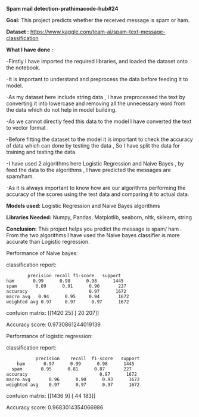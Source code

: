 **Spam mail detection-prathimacode-hub#24**

**Goal:** This project predicts whether the received message is spam or ham.

**Dataset :** https://www.kaggle.com/team-ai/spam-text-message-classification

**What I have done :**

-Firstly I have imported the required libraries, and loaded the dataset onto the notebook.

-It is important to understand and preprocess the data before feeding it to model.

-As my dataset here include string data , I have preprocessed the text by converting it into lowercase and removing all the unnecessary word from the data which do not help in model building.

-As we cannot directly feed this data to the model I have converted the text to vector format .

-Before fitting the dataset to the model it is important to check the accuracy of data which can done by testing the data , So I have split the data for training and testing the data.

-I have used 2 algorithms here Logistic Regression and Naive Bayes , by feed the data to the algorithms , I have predicted the messages are spam/ham.

-As it is always important to know how are our algorithms performing the accuracy of the scores using the test data and comparing it to actual data.

**Models used:** Logistic Regression and Naive Bayes algorithms

**Libraries Needed:** Numpy, Pandas, Matplotlib, seaborn, nltk, sklearn, string

**Conclusion:** This project helps you predict the message is spam/ ham . From the two algorithms I have used the Naive bayes classifier is more accurate than Logistic regression.

Performance of Naive bayes:

classification report: 

	        precision recall f1-score	support
	ham       0.99      0.98      0.98      1445
	spam       0.89      0.91      0.90       227
	accuracy                       0.97      1672
	macro avg   0.94      0.95     0.94       1672
	weighted avg 0.97     0.97      0.97      1672

confuion matrix: [[1420 25] [ 20 207]]

Accuracy score: 0.9730861244019139


Performance of logistic regression:

classification report:


               precision    recall  f1-score   support
	    ham       0.97      0.99      0.98      1445
      spam       0.95      0.81      0.87       227
    accuracy                           0.97      1672
    macro avg       0.96      0.90      0.93      1672
    weighted avg    0.97      0.97      0.97      1672


confuion matrix:
 [[1436    9]
 [  44  183]]

Accuracy score: 0.9683014354066986
